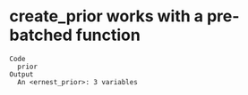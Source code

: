 # create_prior works with a pre-batched function

    Code
      prior
    Output
      An <ernest_prior>: 3 variables

